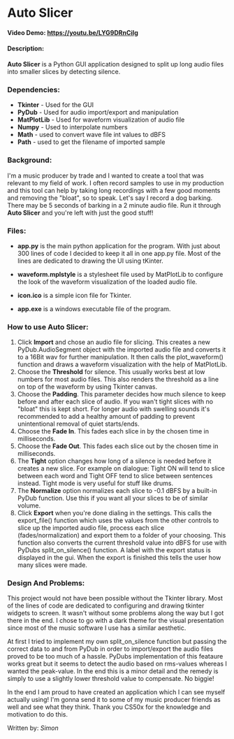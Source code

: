 # Auto Slicer

#### Video Demo: https://youtu.be/LYG9DRnCiIg

#### Description:

**Auto Slicer** is a Python GUI application designed to split up long audio files into smaller slices by detecting silence.

### Dependencies:

- **Tkinter** - Used for the GUI
- **PyDub** - Used for audio import/export and manipulation
- **MatPlotLib** - Used for waveform visualization of audio file
- **Numpy** - Used to interpolate numbers
- **Math** - used to convert wave file int values to dBFS
- **Path** - used to get the filename of imported sample

### Background:

I'm a music producer by trade and I wanted to create a tool that was relevant to my field of work. I often record samples to use in my production and this tool can help by taking long recordings with a few good moments and removing the "bloat", so to speak. Let's say I record a dog barking. There may be 5 seconds of barking in a 2 minute audio file. Run it through **Auto Slicer** and you're left with just the good stuff!

### Files:

- **app.py** is the main python application for the program. With just about 300 lines of code I decided to keep it all in one app.py file. Most of the lines are dedicated to drawing the UI using tKinter.

- **waveform.mplstyle** is a stylesheet file used by MatPlotLib to configure the look of the waveform visualization of the loaded audio file.

- **icon.ico** is a simple icon file for Tkinter.

- **app.exe** is a windows executable file of the program.

### How to use Auto Slicer:

1. Click **Import** and chose an audio file for slicing. This creates a new PyDub.AudioSegment object with the imported audio file and converts it to a 16Bit wav for further manipulation. It then calls the plot_waveform() function and draws a waveform visualization with the help of MatPlotLib.
2. Choose the **Threshold** for silence. This usually works best at low numbers for most audio files. This also renders the threshold as a line on top of the waveform by using Tkinter canvas.
3. Choose the **Padding**. This parameter decides how much silence to keep before and after each slice of audio. If you wan't tight slices with no "bloat" this is kept short. For longer audio with swelling sounds it's recommended to add a healthy amount of padding to prevent unintentional removal of quiet starts/ends.
4. Choose the **Fade In**. This fades each slice in by the chosen time in milliseconds.
5. Choose the **Fade Out**. This fades each slice out by the chosen time in milliseconds.
6. The **Tight** option changes how long of a silence is needed before it creates a new slice. For example on dialogue: Tight ON will tend to slice between each word and Tight OFF tend to slice between sentences instead. Tight mode is very useful for stuff like drums.
7. The **Normalize** option normalizes each slice to -0.1 dBFS by a built-in PyDub function. Use this if you want all your slices to be of similar volume.
8. Click **Export** when you're done dialing in the settings. This calls the export_file() function which uses the values from the other controls to slice up the imported audio file, process each slice (fades/normalization) and export them to a folder of your choosing. This function also converts the current threshold value into dBFS for use with PyDubs split_on_silence() function. A label with the export status is displayed in the gui. When the export is finished this tells the user how many slices were made.

### Design And Problems:

This project would not have been possible without the Tkinter library. Most of the lines of code are dedicated to configuring and drawing tkinter widgets to screen. It wasn't without some problems along the way but I got there in the end. I chose to go with a dark theme for the visual presentation since most of the music software I use has a similar aesthetic.

At first I tried to implement my own split_on_silence function but passing the correct data to and from PyDub in order to import/export the audio files proved to be too much of a hassle. PyDubs implementation of this feataure works great but it seems to detect the audio based on rms-values whereas I wanted the peak-value. In the end this is a minor detail and the remedy is simply to use a slightly lower threshold value to compensate. No biggie!

In the end I am proud to have created an application which I can see myself actually using! I'm gonna send it to some of my music producer friends as well and see what they think. Thank you CS50x for the knowledge and motivation to do this.

Written by: _Simon_

